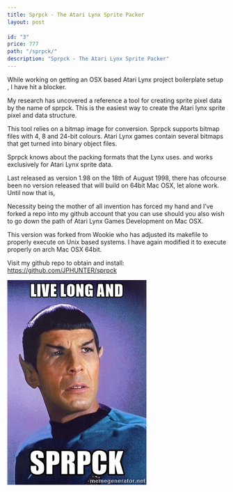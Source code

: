 ```yaml
---
title: Sprpck - The Atari Lynx Sprite Packer
layout: post

id: "3"
price: 777
path: "/sprpck/"
description: "Sprpck - The Atari Lynx Sprite Packer"
---
```


While working on getting an OSX based Atari Lynx project boilerplate setup , I have hit a blocker.

My research has uncovered a reference a tool for creating sprite pixel data by the name of sprpck.  This is the easiest way to create the Atari lynx sprite pixel and data structure.

This tool relies on a bitmap image for conversion. Sprpck supports bitmap files with 4, 8 and 24-bit colours. Atari Lynx games contain several bitmaps that get turned into binary object files.

Sprpck knows about the packing formats that the Lynx uses. and works exclusively for Atari Lynx sprite data. 

Last released as version 1.98  on the 18th of August 1998, there has ofcourse been no version released that will build on  64bit Mac OSX, let alone work. Until now that is,

Necessity being the mother of all  invention has forced my hand and I’ve forked a repo into my github account that you can use  should you also wish to go down the path of Atari Lynx Games Development on Mac OSX.

This version was forked from Wookie who has adjusted its makefile to properly execute on Unix based systems.  I have again modified it to execute properly on arch Mac OSX 64bit.  

Visit my github repo to obtain and install:
https://github.com/JPHUNTER/sprpck


![Live long and sprpck](./sprpck.jpg)
